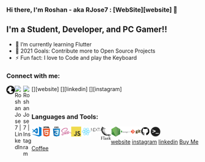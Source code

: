 ### Hi there, I'm Roshan - aka RJose7 : [WebSite][website] 👋

## I'm a Student, Developer, and PC Gamer!!

- 🌱 I’m currently learning Flutter
- 🥅 2021 Goals: Contribute more to Open Source Projects
- ⚡ Fun fact: I love to Code and play the Keyboard

### Connect with me:

[<img align="left" alt="roshanjose.codes" width="22px" src="https://raw.githubusercontent.com/iconic/open-iconic/master/svg/globe.svg" />][website]
[<img align="left" alt="RoshanJose7 | LinkedIn" width="22px" src="https://cdn.jsdelivr.net/npm/simple-icons@v3/icons/linkedin.svg" />][linkedin]
[<img align="left" alt="RoshanJose7 | Instagram" width="22px" src="https://cdn.jsdelivr.net/npm/simple-icons@v3/icons/instagram.svg" />][instagram]

<br />

### Languages and Tools:

<img align="left" alt="Visual Studio Code" width="26px" src="./assets/visual-studio-code.png" />
<img align="left" alt="HTML5" width="26px" src="./assets/html.png" />
<img align="left" alt="CSS3" width="26px" src="./assets/css.png" />
<img align="left" alt="Sass" width="26px" src="./assets/sass.png" />
<img align="left" alt="JavaScript" width="26px" src="./assets/javascript.png" />
<img align="left" alt="React" width="26px" src="./assets/react.png" />
<img align="left" alt="Next" width="26px" src="./assets/next-js.png" />
<img align="left" alt="Flask" width="26px" src="./assets/flask.jpg" />
<img align="left" alt="Node.js" width="26px" src="./assets/nodejs.png" />
<img align="left" alt="MongoDB" width="26px" src="./assets/mongodb.png" />
<img align="left" alt="Git" width="26px" src="./assets/git.png" />
<img align="left" alt="GitHub" width="26px" src="./assets/github.jpg" />
<img align="left" alt="Terminal" width="26px" src="./assets/terminal.png" />

<br/>

[website](https://josecodes.netlify.app/)
[instagram](https://www.instagram.com/rj7_plays/)
[linkedin](https://www.linkedin.com/in/roshanjose7/)
[Buy Me Coffee](https://www.buymeacoffee.com/roshanjose7/)
